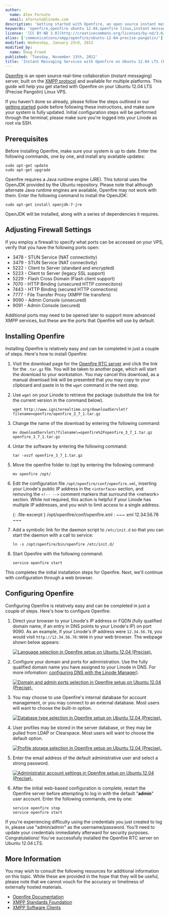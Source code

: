 ```yaml
---
author:
  name: Alex Fornuto
  email: afornuto@linode.com
description: 'Getting started with Openfire, an open source instant messaging server built on the XMPP/Jabber protocol for Ubuntu 12.04 LTS (Precise Pangolin).'
keywords: 'openfire,openfire ubuntu 12.04,openfire linux,instant messaging,real-time messaging,xmpp server,collaboration software,chat software,linux jabber server'
license: '[CC BY-ND 3.0](http://creativecommons.org/licenses/by-nd/3.0/us/)'
alias: ['communications/xmpp/openfire/ubuntu-12-04-precise-pangolin/']
modified: Wednesday, January 23rd, 2013
modified_by:
  name: Doug Freed
published: 'Tuesday, November 13th, 2012'
title: 'Instant Messaging Services with Openfire on Ubuntu 12.04 LTS (Precise Pangolin)'
---
```


[Openfire](http://www.igniterealtime.org/projects/openfire/) is an open source real-time collaboration (instant messaging) server, built on the [XMPP protocol](http://en.wikipedia.org/wiki/Extensible_Messaging_and_Presence_Protocol) and available for multiple platforms. This guide will help you get started with Openfire on your Ubuntu 12.04 LTS (Precise Pangolin) Linux VPS.

If you haven't done so already, please follow the steps outlined in our [getting started](/docs/getting-started/) guide before following these instructions, and make sure your system is fully updated. Initial configuration steps will be performed through the terminal; please make sure you're logged into your Linode as root via SSH.

Prerequisites
-------------

Before installing Openfire, make sure your system is up to date. Enter the following commands, one by one, and install any available updates:

    sudo apt-get update
    sudo apt-get upgrade

Openfire requires a Java runtime engine (JRE). This tutorial uses the OpenJDK provided by the Ubuntu repository. Please note that although alternate Java runtime engines are available, Openfire may not work with them. Enter the following command to install the OpenJDK:

    sudo apt-get install openjdk-7-jre

OpenJDK will be installed, along with a series of dependencies it requires.

Adjusting Firewall Settings
---------------------------

If you employ a firewall to specify what ports can be accessed on your VPS, verify that you have the following ports open:

-   3478 - STUN Service (NAT connectivity)
-   3479 - STUN Service (NAT connectivity)
-   5222 - Client to Server (standard and encrypted)
-   5223 - Client to Server (legacy SSL support)
-   5229 - Flash Cross Domain (Flash client support)
-   7070 - HTTP Binding (unsecured HTTP connecitons)
-   7443 - HTTP Binding (secured HTTP connections)
-   7777 - File Transfer Proxy (XMPP file transfers)
-   9090 - Admin Console (unsecured)
-   9091 - Admin Console (secured)

Additional ports may need to be opened later to support more advanced XMPP services, but these are the ports that Openfire will use by default.

Installing Openfire
-------------------

Installing Openfire is relatively easy and can be completed in just a couple of steps. Here's how to install Openfire:

1.  Visit the download page for the [Openfire RTC server](http://www.igniterealtime.org/downloads/index.jsp#openfire) and click the link for the `.tar.gz` file. You will be taken to another page, which will start the download to your workstation. You may cancel this download, as a manual download link will be presented that you may copy to your clipboard and paste in to the `wget` command in the next step.
2.  Use `wget` on your Linode to retrieve the package (substitute the link for the current version in the command below).

        wget http://www.igniterealtime.org/downloadServlet?filename=openfire/openfire_3_7_1.tar.gz

3.  Change the name of the download by entering the following command:

        mv downloadServlet\?filename\=openfire%2Fopenfire_3_7_1.tar.gz openfire_3_7_1.tar.gz

4.  Untar the software by entering the following command:

        tar -xvzf openfire_3_7_1.tar.gz

5.  Move the openfire folder to /opt by entering the following command:

        mv openfire /opt/

6.  Edit the configuration file `/opt/openfire/conf/openfire.xml`, inserting your Linode's public IP address in the `<interface>` section, and removing the `<!-- -->` comment markers that surround the \<network\> section. While not required, this action is helpful if your Linode has multiple IP addresses, and you wish to limit access to a single address.

    {: .file-excerpt }
    /opt/openfire/conf/openfire.xml
    :   ~~~ xml
        <interface>12.34.56.78</interface>
        ~~~

7.  Add a symbolic link for the daemon script to `/etc/init.d` so that you can start the daemon with a call to service:

        ln -s /opt/openfire/bin/openfire /etc/init.d/

8.  Start Openfire with the following command:

        service openfire start

This completes the initial installation steps for Openfire. Next, we'll continue with configuration through a web browser.

Configuring Openfire
--------------------

Configuring Openfire is relatively easy and can be completed in just a couple of steps. Here's how to configure Openfire:

1.  Direct your browser to your Linode's IP address or FQDN (fully qualified domain name, if an entry in DNS points to your Linode's IP) on port 9090. As an example, if your Linode's IP address were `12.34.56.78`, you would visit `http://12.34.56.78:9090` in your web browser. The webpage shown below appears:

    [![Language selection in Openfire setup on Ubuntu 12.04 (Precise).](/docs/assets/1143-openfire-ubuntu-12.04-language-selection.png)](/docs/assets/1143-openfire-ubuntu-12.04-language-selection.png)

2.  Configure your domain and ports for administration. Use the fully qualified domain name you have assigned to your Linode in DNS. For more infomation: [configuring DNS with the Linode Manager](/docs/dns-guides/configuring-dns-with-the-linode-manager)).

    [![Domain and admin ports selection in Openfire setup on Ubuntu 12.04 (Precise).](/docs/assets/1142-openfire-ubuntu-12.04-domain-ports-selection.png)](/docs/assets/1142-openfire-ubuntu-12.04-domain-ports-selection.png)

3.  You may choose to use Openfire's internal database for account management, or you may connect to an external database. Most users will want to choose the built-in option.

    [![Database type selection in Openfire setup on Ubuntu 12.04 (Precise).](/docs/assets/1141-openfire-ubuntu-12.04-database-selection.png)](/docs/assets/1141-openfire-ubuntu-12.04-database-selection.png)

4.  User profiles may be stored in the server database, or they may be pulled from LDAP or Clearspace. Most users will want to choose the default option.

    [![Profile storage selection in Openfire setup on Ubuntu 12.04 (Precise).](/docs/assets/1145-openfire-ubuntu-12.04-profile-settings.png)](/docs/assets/1145-openfire-ubuntu-12.04-profile-settings.png)

5.  Enter the email address of the default administrative user and select a strong password.

    [![Administrator account settings in Openfire setup on Ubuntu 12.04 (Precise).](/docs/assets/1140-openfire-ubuntu-12.04-admin-account-settings.png)](/docs/assets/1140-openfire-ubuntu-12.04-admin-account-settings.png)

6.  After the initial web-based configuration is complete, restart the Openfire server before attempting to log in with the default "**admin**" user account. Enter the following commands, one by one:

        service openfire stop
        service openfire start

If you're experiencing difficulty using the credentials you just created to log in, please use "admin/admin" as the username/password. You'll need to update your credentials immediately afterward for security purposes. Congratulations! You've successfully installed the Openfire RTC server on Ubuntu 12.04 LTS.

More Information
----------------

You may wish to consult the following resources for additional information on this topic. While these are provided in the hope that they will be useful, please note that we cannot vouch for the accuracy or timeliness of externally hosted materials.

- [Openfire Documentation](http://www.igniterealtime.org/projects/openfire/documentation.jsp)
- [XMPP Standards Foundation](http://xmpp.org/)
- [XMPP Software Clients](http://xmpp.org/software/clients.shtml)



